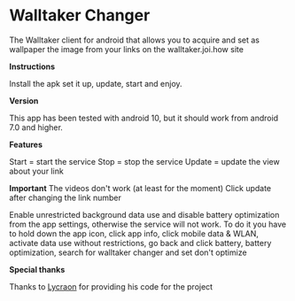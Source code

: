 # Walltaker Changer
 The Walltaker client for android that allows you to acquire and set as wallpaper the image from your links on the walltaker.joi.how site 
 
**Instructions**

Install the apk set it up, update, start and enjoy.

**Version**

This app has been tested with android 10, but it should work from android 7.0 and higher.

**Features**

Start = start the service
Stop = stop the service
Update = update the view about your link

**Important**
The videos don't work (at least for the moment)
Click update after changing the link number

Enable unrestricted background data use and disable battery optimization from the app settings, otherwise the service will not work. 
To do it you have to hold down the app icon, click app info, click mobile data & WLAN, activate data use without restrictions, go back and click battery, battery optimization, search for walltaker changer and set don't optimize

**Special thanks**

Thanks to [Lycraon](https://github.com/Lycraon) for providing his code for the project
